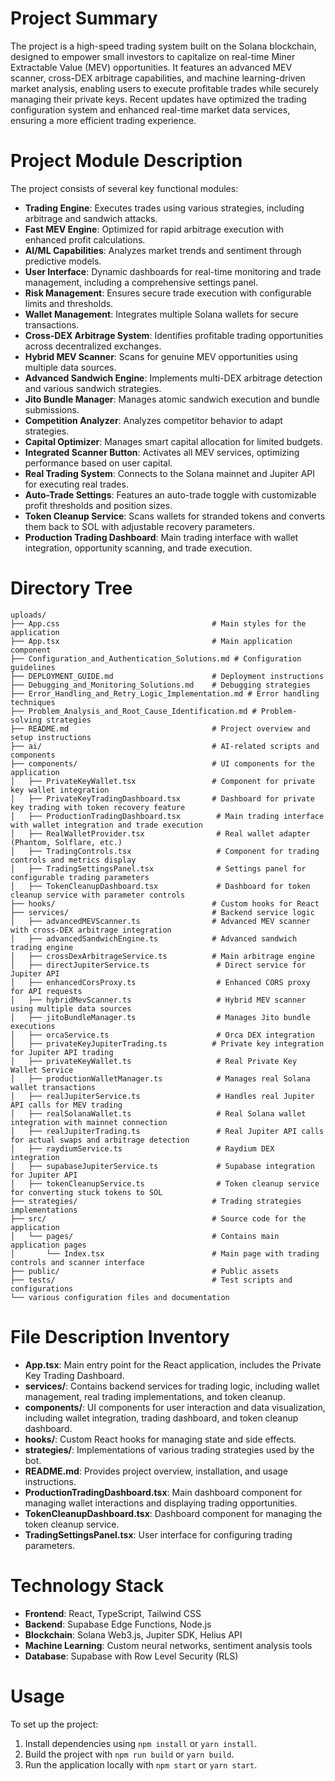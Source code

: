 # Project Summary
The project is a high-speed trading system built on the Solana blockchain, designed to empower small investors to capitalize on real-time Miner Extractable Value (MEV) opportunities. It features an advanced MEV scanner, cross-DEX arbitrage capabilities, and machine learning-driven market analysis, enabling users to execute profitable trades while securely managing their private keys. Recent updates have optimized the trading configuration system and enhanced real-time market data services, ensuring a more efficient trading experience.

# Project Module Description
The project consists of several key functional modules:
- **Trading Engine**: Executes trades using various strategies, including arbitrage and sandwich attacks.
- **Fast MEV Engine**: Optimized for rapid arbitrage execution with enhanced profit calculations.
- **AI/ML Capabilities**: Analyzes market trends and sentiment through predictive models.
- **User Interface**: Dynamic dashboards for real-time monitoring and trade management, including a comprehensive settings panel.
- **Risk Management**: Ensures secure trade execution with configurable limits and thresholds.
- **Wallet Management**: Integrates multiple Solana wallets for secure transactions.
- **Cross-DEX Arbitrage System**: Identifies profitable trading opportunities across decentralized exchanges.
- **Hybrid MEV Scanner**: Scans for genuine MEV opportunities using multiple data sources.
- **Advanced Sandwich Engine**: Implements multi-DEX arbitrage detection and various sandwich strategies.
- **Jito Bundle Manager**: Manages atomic sandwich execution and bundle submissions.
- **Competition Analyzer**: Analyzes competitor behavior to adapt strategies.
- **Capital Optimizer**: Manages smart capital allocation for limited budgets.
- **Integrated Scanner Button**: Activates all MEV services, optimizing performance based on user capital.
- **Real Trading System**: Connects to the Solana mainnet and Jupiter API for executing real trades.
- **Auto-Trade Settings**: Features an auto-trade toggle with customizable profit thresholds and position sizes.
- **Token Cleanup Service**: Scans wallets for stranded tokens and converts them back to SOL with adjustable recovery parameters.
- **Production Trading Dashboard**: Main trading interface with wallet integration, opportunity scanning, and trade execution.

# Directory Tree
```plaintext
uploads/
├── App.css                                  # Main styles for the application
├── App.tsx                                  # Main application component
├── Configuration_and_Authentication_Solutions.md # Configuration guidelines
├── DEPLOYMENT_GUIDE.md                      # Deployment instructions
├── Debugging_and_Monitoring_Solutions.md    # Debugging strategies
├── Error_Handling_and_Retry_Logic_Implementation.md # Error handling techniques
├── Problem_Analysis_and_Root_Cause_Identification.md # Problem-solving strategies
├── README.md                                # Project overview and setup instructions
├── ai/                                      # AI-related scripts and components
├── components/                              # UI components for the application
│   ├── PrivateKeyWallet.tsx                 # Component for private key wallet integration
│   ├── PrivateKeyTradingDashboard.tsx       # Dashboard for private key trading with token recovery feature
│   ├── ProductionTradingDashboard.tsx        # Main trading interface with wallet integration and trade execution
│   ├── RealWalletProvider.tsx                # Real wallet adapter (Phantom, Solflare, etc.)
│   ├── TradingControls.tsx                   # Component for trading controls and metrics display
│   ├── TradingSettingsPanel.tsx              # Settings panel for configurable trading parameters
│   ├── TokenCleanupDashboard.tsx             # Dashboard for token cleanup service with parameter controls
├── hooks/                                   # Custom hooks for React
├── services/                                # Backend service logic
│   ├── advancedMEVScanner.ts                # Advanced MEV scanner with cross-DEX arbitrage integration
│   ├── advancedSandwichEngine.ts            # Advanced sandwich trading engine
│   ├── crossDexArbitrageService.ts          # Main arbitrage engine
│   ├── directJupiterService.ts               # Direct service for Jupiter API
│   ├── enhancedCorsProxy.ts                  # Enhanced CORS proxy for API requests
│   ├── hybridMevScanner.ts                   # Hybrid MEV scanner using multiple data sources
│   ├── jitoBundleManager.ts                  # Manages Jito bundle executions
│   ├── orcaService.ts                        # Orca DEX integration
│   ├── privateKeyJupiterTrading.ts          # Private key integration for Jupiter API trading
│   ├── privateKeyWallet.ts                   # Real Private Key Wallet Service
│   ├── productionWalletManager.ts            # Manages real Solana wallet transactions
│   ├── realJupiterService.ts                 # Handles real Jupiter API calls for MEV trading
│   ├── realSolanaWallet.ts                   # Real Solana wallet integration with mainnet connection
│   ├── realJupiterTrading.ts                 # Real Jupiter API calls for actual swaps and arbitrage detection
│   ├── raydiumService.ts                     # Raydium DEX integration
│   ├── supabaseJupiterService.ts             # Supabase integration for Jupiter API
│   ├── tokenCleanupService.ts                # Token cleanup service for converting stuck tokens to SOL
├── strategies/                              # Trading strategies implementations
├── src/                                     # Source code for the application
│   └── pages/                               # Contains main application pages
│       └── Index.tsx                        # Main page with trading controls and scanner interface
├── public/                                  # Public assets
├── tests/                                   # Test scripts and configurations
└── various configuration files and documentation
```

# File Description Inventory
- **App.tsx**: Main entry point for the React application, includes the Private Key Trading Dashboard.
- **services/**: Contains backend services for trading logic, including wallet management, real trading implementations, and token cleanup.
- **components/**: UI components for user interaction and data visualization, including wallet integration, trading dashboard, and token cleanup dashboard.
- **hooks/**: Custom React hooks for managing state and side effects.
- **strategies/**: Implementations of various trading strategies used by the bot.
- **README.md**: Provides project overview, installation, and usage instructions.
- **ProductionTradingDashboard.tsx**: Main dashboard component for managing wallet interactions and displaying trading opportunities.
- **TokenCleanupDashboard.tsx**: Dashboard component for managing the token cleanup service.
- **TradingSettingsPanel.tsx**: User interface for configuring trading parameters.

# Technology Stack
- **Frontend**: React, TypeScript, Tailwind CSS
- **Backend**: Supabase Edge Functions, Node.js
- **Blockchain**: Solana Web3.js, Jupiter SDK, Helius API
- **Machine Learning**: Custom neural networks, sentiment analysis tools
- **Database**: Supabase with Row Level Security (RLS)

# Usage
To set up the project:
1. Install dependencies using `npm install` or `yarn install`.
2. Build the project with `npm run build` or `yarn build`.
3. Run the application locally with `npm start` or `yarn start`.
